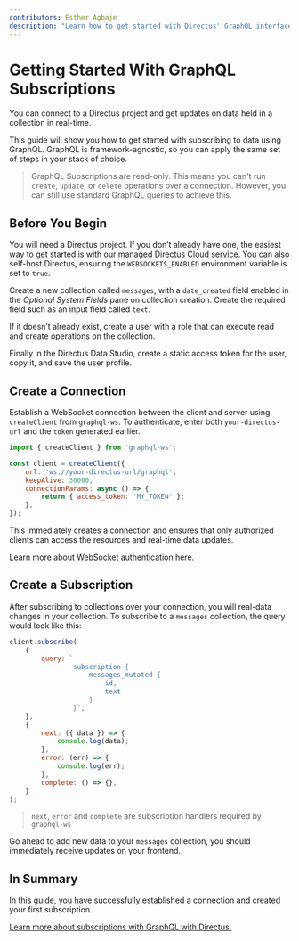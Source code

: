 ```yaml
---
contributors: Esther Agbaje
description: "Learn how to get started with Directus' GraphQL interface."
---
```



# Getting Started With GraphQL Subscriptions

You can connect to a Directus project and get updates on data held in a collection in real-time.

This guide will show you how to get started with subscribing to data using GraphQL. GraphQL is framework-agnostic, so
you can apply the same set of steps in your stack of choice.

> GraphQL Subscriptions are read-only. This means you can't run `create`, `update`, or `delete` operations over a
> connection. However, you can still use standard GraphQL queries to achieve this.

## Before You Begin

You will need a Directus project. If you don’t already have one, the easiest way to get started is with our
[managed Directus Cloud service](https://directus.cloud). You can also self-host Directus, ensuring the
`WEBSOCKETS_ENABLED` environment variable is set to `true`.

Create a new collection called `messages`, with a `date_created` field enabled in the _Optional System Fields_ pane on
collection creation. Create the required field such as an input field called `text`.

If it doesn’t already exist, create a user with a role that can execute read and create operations on the collection.

Finally in the Directus Data Studio, create a static access token for the user, copy it, and save the user profile.

## Create a Connection

Establish a WebSocket connection between the client and server using `createClient` from `graphql-ws`. To authenticate,
enter both `your-directus-url` and the `token` generated earlier.

```js
import { createClient } from 'graphql-ws';

const client = createClient({
	url: 'ws://your-directus-url/graphql',
	keepAlive: 30000,
	connectionParams: async () => {
		return { access_token: 'MY_TOKEN' };
	},
});
```

This immediately creates a connection and ensures that only authorized clients can access the resources and real-time
data updates.

[Learn more about WebSocket authentication here.](/guides/real-time/authentication)

## Create a Subscription

After subscribing to collections over your connection, you will real-data changes in your collection. To subscribe to a
`messages` collection, the query would look like this:

```js
client.subscribe(
	{
		query: `
				subscription {
					messages_mutated {
						id,
						text
					}
				}`,
	},
	{
		next: ({ data }) => {
			console.log(data);
		},
		error: (err) => {
			console.log(err);
		},
		complete: () => {},
	}
);
```

> `next`, `error` and `complete` are subscription handlers required by `graphql-ws`

Go ahead to add new data to your `messages` collection, you should immediately receive updates on your frontend.

## In Summary

In this guide, you have successfully established a connection and created your first subscription.

[Learn more about subscriptions with GraphQL with Directus.](/guides/real-time/subscriptions/graphql)
